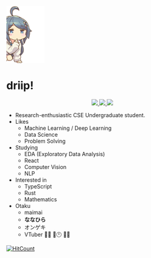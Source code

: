 <img src="https://raw.githubusercontent.com/Dogdriip/Dogdriip/master/koboshi.png" width="100px">

# driip!

<p align="center">
  <a href="https://driip.me">
    <img src="https://img.shields.io/badge/Homepage-driip.me-FF1B8D?style=flat-square" />
  </a>
  <a href="https://driip.me/blog">
    <img src="https://img.shields.io/badge/Blog-driip.me/blog-FFDA00?style=flat-square" />
  </a>
  <a href="https://driip.me/cv">
    <img src="https://img.shields.io/badge/CV-driip.me/cv-1BB3FF?style=flat-square" />
  </a>
</p>

- Research-enthusiastic CSE Undergraduate student.
- Likes
  - Machine Learning / Deep Learning
  - Data Science
  - Problem Solving
- Studying
  - EDA (Exploratory Data Analysis)
  - React
  - Computer Vision
  - NLP
- Interested in
  - TypeScript
  - Rust
  - Mathematics
- Otaku
  - maimai
  - **ななひら**
  - オンゲキ
  - VTuber 🍙🥐 🏰🕛 🐶💙

[![HitCount](http://hits.dwyl.com/Dogdriip/Dogdriip.svg)](http://hits.dwyl.com/Dogdriip/Dogdriip)
